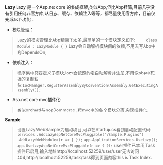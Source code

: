 **Lazy** 
Lazy 是一个Asp.net core 的集成框架,类似Abp,但比Abp精简,目前几乎没有引用任何非官方库,从日志、缓存、依赖注入等等，都尽量使用官方库，目前仅完成以下功能：

 - 模块管理：

> Lazy的模块管理比Abp精简了太多,最简单的一个模块定义如下:`    
class Module : LazyModule
    {
    }`
Lazy会自动解析模块间的依赖,不用去写Abp中的DependsOn; 

 - 依赖注入：

> 程序集中只要定义了模块,lazy会按照约定自动解析并注册,不用像abp中死板的复制粘贴:`IocManager.RegisterAssemblyByConvention(Assembly.GetExecutingAssembly());`

 - Asp.net core mvc插件化:

> 类似orchard与nopCommerce ,将mvc中的各个模块分离,实现插件化.

**Sample**

> 设置Lazy.WebSample为启动项目,可以在Startup.cs看到启动配置代码:`            
services
                .AddLazyAspNetCoreMvcPluggable("/Sample.Plugins")
                .AddLazy<WebModule>(r =>
                {
                });`
> `app.ApplicationServices.UseLazy();
            app.UseLazyAspNetCoreMvcPluggable(r =>
            {
            });`
>        user插件已禁用,Task插件已启用,输入地址http://localhost:52259/user/user无法访问404,http://localhost:52259/task/task得到页面内容this is Task Index.

    
     

                

